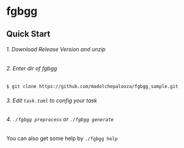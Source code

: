# fgbgg

## Quick Start
###### 1. Download Release Version and unzip
###### 2. Enter dir of fgbgg
```bash
$ git clone https://github.com/madolchepalooza/fgbgg_sample.git
```
###### 3. Edit `task.toml` to config your task
###### 4. `./fgbgg preprocess` or `./fgbgg generate`

You can also get some help by `./fgbgg help`
